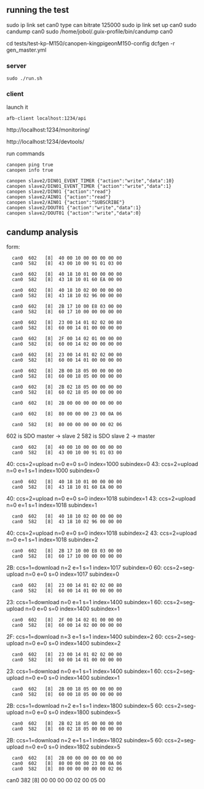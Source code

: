 ## running the test


sudo ip link set can0 type can bitrate 125000
sudo ip link set up can0
sudo candump can0
sudo /home/jobol/.guix-profile/bin/candump can0


cd tests/test-kp-M150/canopen-kingpigeonM150-config
dcfgen -r gen_master.yml

### server

```
sudo ./run.sh
```

### client

launch it

```
afb-client localhost:1234/api
```

http://localhost:1234/monitoring/

http://localhost:1234/devtools/


run commands

```
canopen ping true
canopen info true

canopen slave2/DIN01_EVENT_TIMER {"action":"write","data":10}
canopen slave2/DIN01_EVENT_TIMER {"action":"write","data":1}
canopen slave2/DIN01 {"action":"read"}
canopen slave2/AIN01 {"action":"read"}
canopen slave2/AIN01 {"action":"SUBSCRIBE"}
canopen slave2/DOUT01 {"action":"write","data":1}
canopen slave2/DOUT01 {"action":"write","data":0}
```


## candump analysis

form: 

```
  can0  602   [8]  40 00 10 00 00 00 00 00
  can0  582   [8]  43 00 10 00 91 01 03 00

  can0  602   [8]  40 18 10 01 00 00 00 00
  can0  582   [8]  43 18 10 01 60 EA 00 00
  
  can0  602   [8]  40 18 10 02 00 00 00 00
  can0  582   [8]  43 18 10 02 96 00 00 00
  
  can0  602   [8]  2B 17 10 00 E8 03 00 00
  can0  582   [8]  60 17 10 00 00 00 00 00
  
  can0  602   [8]  23 00 14 01 02 02 00 80
  can0  582   [8]  60 00 14 01 00 00 00 00
  
  can0  602   [8]  2F 00 14 02 01 00 00 00
  can0  582   [8]  60 00 14 02 00 00 00 00
  
  can0  602   [8]  23 00 14 01 02 02 00 00
  can0  582   [8]  60 00 14 01 00 00 00 00
  
  can0  602   [8]  2B 00 18 05 00 00 00 00
  can0  582   [8]  60 00 18 05 00 00 00 00
  
  can0  602   [8]  2B 02 18 05 00 00 00 00
  can0  582   [8]  60 02 18 05 00 00 00 00
  
  can0  602   [8]  2B 00 00 00 00 00 00 00
  
  can0  602   [8]  80 00 00 00 23 00 0A 06

  can0  582   [8]  80 00 00 00 00 00 02 06
```

602 is SDO master -> slave 2
582 is SDO slave 2 -> master

```
  can0  602   [8]  40 00 10 00 00 00 00 00
  can0  582   [8]  43 00 10 00 91 01 03 00
```

40: ccs=2=upload n=0 e=0 s=0 index=1000 subindex=0
43: ccs=2=upload n=0 e=1 s=1 index=1000 subindex=0

```
  can0  602   [8]  40 18 10 01 00 00 00 00
  can0  582   [8]  43 18 10 01 60 EA 00 00
```

40: ccs=2=upload n=0 e=0 s=0 index=1018 subindex=1
43: ccs=2=upload n=0 e=1 s=1 index=1018 subindex=1

```
  can0  602   [8]  40 18 10 02 00 00 00 00
  can0  582   [8]  43 18 10 02 96 00 00 00
```

40: ccs=2=upload n=0 e=0 s=0 index=1018 subindex=2
43: ccs=2=upload n=0 e=1 s=1 index=1018 subindex=2

```
  can0  602   [8]  2B 17 10 00 E8 03 00 00
  can0  582   [8]  60 17 10 00 00 00 00 00
```

2B: ccs=1=download n=2 e=1 s=1 index=1017 subindex=0
60: ccs=2=seg-upload n=0 e=0 s=0 index=1017 subindex=0


```
  can0  602   [8]  23 00 14 01 02 02 00 80
  can0  582   [8]  60 00 14 01 00 00 00 00
```

23: ccs=1=download n=0 e=1 s=1 index=1400 subindex=1
60: ccs=2=seg-upload n=0 e=0 s=0 index=1400 subindex=1

```
  can0  602   [8]  2F 00 14 02 01 00 00 00
  can0  582   [8]  60 00 14 02 00 00 00 00
```

2F: ccs=1=download n=3 e=1 s=1 index=1400 subindex=2
60: ccs=2=seg-upload n=0 e=0 s=0 index=1400 subindex=2

```
  can0  602   [8]  23 00 14 01 02 02 00 00
  can0  582   [8]  60 00 14 01 00 00 00 00
```
  
23: ccs=1=download n=0 e=1 s=1 index=1400 subindex=1
60: ccs=2=seg-upload n=0 e=0 s=0 index=1400 subindex=1

```
  can0  602   [8]  2B 00 18 05 00 00 00 00
  can0  582   [8]  60 00 18 05 00 00 00 00
```

2B: ccs=1=download n=2 e=1 s=1 index=1800 subindex=5
60: ccs=2=seg-upload n=0 e=0 s=0 index=1800 subindex=5

```
  can0  602   [8]  2B 02 18 05 00 00 00 00
  can0  582   [8]  60 02 18 05 00 00 00 00
```
  
2B: ccs=1=download n=2 e=1 s=1 index=1802 subindex=5
60: ccs=2=seg-upload n=0 e=0 s=0 index=1802 subindex=5

```
  can0  602   [8]  2B 00 00 00 00 00 00 00
  can0  602   [8]  80 00 00 00 23 00 0A 06
  can0  582   [8]  80 00 00 00 00 00 02 06
```

  can0  382   [8]  00 00 00 00 02 00 05 00
